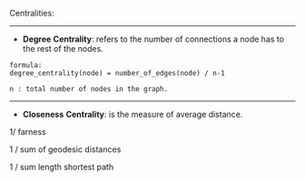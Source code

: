 

Centralities:


___
- __Degree__ __Centrality__: refers to the number of connections a node has to the rest of the nodes.
```
formula:
degree_centrality(node) = number_of_edges(node) / n-1

n : total number of nodes in the graph.
```
___
- __Closeness__ __Centrality__: is the measure of average distance.

1/ farness

1 / sum of geodesic distances

1 / sum length shortest path


